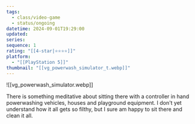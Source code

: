 ```yaml
---
tags:
  - class/video-game
  - status/ongoing
datetime: 2024-09-01T19:29:00
updated: 
series: 
sequence: 1
rating: "[[4-star|⭐️⭐️⭐️⭐️]]"
platform:
  - "[[PlayStation 5]]"
thumbnail: "[[vg_powerwash_simulator_t.webp]]"
---
```

![[vg_powerwash_simulator.webp]]

There is something meditative about sitting there with a controller in hand powerwashing vehicles, houses and playground equipment. I don't yet understand how it all gets so filthy, but I sure am happy to sit there and clean it all.